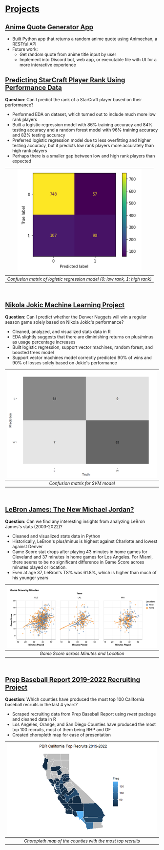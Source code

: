 # <ins>Projects</ins>


## [<ins>Anime Quote Generator App</ins>](https://github.com/raychan6/anime-quote-generator)

- Built Python app that returns a random anime quote using Animechan, a RESTful API
- Future work:
  - Get random quote from anime title input by user
  - Implement into Discord bot, web app, or executable file with UI for a more interactive experience


## [<ins>Predicting StarCraft Player Rank Using Performance Data</ins>](https://github.com/raychan6/predicting-starcraft-rank)

**Question**: Can I predict the rank of a StarCraft player based on their performance?

- Performed EDA on dataset, which turned out to include much more low rank players
- Built a logistic regression model with 86% training accuracy and 84% testing accuracy and a random forest model with 96% training accuracy and 82% testing accuracy
- Preferred logistic regression model due to less overfitting and higher testing accuracy, but it predicts low rank players more accurately than high rank players
- Perhaps there is a smaller gap between low and high rank players than expected 

| ![](/assets/img/starcraft-logistic-regression.png) |
|:--:|
| *Confusion matrix of logistic regression model (0: low rank, 1: high rank)* |

<br>

## [<ins>Nikola Jokic Machine Learning Project</ins>](https://github.com/raychan6/nikola-jokic-machine-learning-project)

**Question**: Can I predict whether the Denver Nuggets will win a regular season game solely based on Nikola Jokic's performance?

- Cleaned, analyzed, and visualized stats data in R
- EDA slightly suggests that there are diminishing returns on plus/minus as usage percentage increases
- Built logistic regression, support vector machines, random forest, and boosted trees model
- Support vector machines model correctly predicted 90% of wins and 90% of losses solely based on Jokic's performance

| ![](/assets/img/jokic_confusion_matrix.png) |
|:--:|
| *Confusion matrix for SVM model* |

<br>

## [<ins>LeBron James: The New Michael Jordan?</ins>](https://github.com/raychan6/lebron-james-data-analysis)

**Question**: Can we find any interesting insights from analyzing LeBron James's stats (2003-2022)?

- Cleaned and visualized stats data in Python
- Historically, LeBron's plus/minus is highest against Charlotte and lowest against Denver
- Game Score stat drops after playing 43 minutes in home games for Cleveland and 37 minutes in home games for Los Angeles. For Miami, there seems to be no significant difference in Game Score across minutes played or location.
- Even at age 37, LeBron's TS% was 61.8%, which is higher than much of his younger years

| ![](/assets/img/game-score-by-minutes.png) |
|:--:|
| *Game Score across Minutes and Location* |

<br>

## [<ins>Prep Baseball Report 2019-2022 Recruiting Project</ins>](https://github.com/raychan6/pbr-recruiting)

**Question**: Which counties have produced the most top 100 California baseball recruits in the last 4 years?

- Scraped recruiting data from Prep Baseball Report using _rvest_ package and cleaned data in R
- Los Angeles, Orange, and San Diego Counties have produced the most top 100 recruits, most of them being RHP and OF
- Created choropleth map for ease of presentation

| ![](/assets/img/recruit_counties_2019_2022.png) |
|:--:|
| *Choropleth map of the counties with the most top recruits* |

